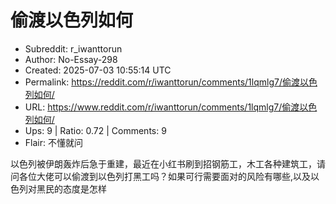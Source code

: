 # 偷渡以色列如何

- Subreddit: r_iwanttorun
- Author: No-Essay-298
- Created: 2025-07-03 10:55:14 UTC
- Permalink: https://reddit.com/r/iwanttorun/comments/1lqmlg7/偷渡以色列如何/
- URL: https://www.reddit.com/r/iwanttorun/comments/1lqmlg7/偷渡以色列如何/
- Ups: 9 | Ratio: 0.72 | Comments: 9
- Flair: 不懂就问


以色列被伊朗轰炸后急于重建，最近在小红书刷到招钢筋工，木工各种建筑工，请问各位大佬可以偷渡到以色列打黑工吗？如果可行需要面对的风险有哪些,以及以色列对黑民的态度是怎样

